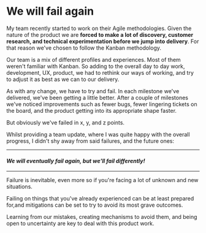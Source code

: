 # We will fail again 

My team recently started to work on their Agile methodologies. Given the nature of the product we are **forced to make a lot of discovery, customer research, and technical experimentation before we jump into delivery**. For that reason we've chosen to follow the Kanban methodology.

Our team is a mix of different profiles and experiences. Most of them weren't familiar with Kanban.
So adding to the overall day to day work, development, UX, product, we had to rethink our ways of working, and try to adjust it as best as we can to our delivery. 

As with any change, we have to try and fail. In each milestone  we've delivered, we've been getting a little better. After a couple of milestones we've noticed improvements such as fewer bugs, fewer lingering tickets on the board, and the product getting into its appropriate shape faster.

But obviously we've failed in x, y, and z points. 

Whilst providing a team update, where I was quite happy with the overall progress, I didn't shy away from said failures, and the future ones: 

___

#### *We will eventually fail again, but we'll fail differently!*
___

Failure is inevitable, even more so if you're facing a lot of unknown and new situations. 

Failing on things that you've already experienced can be at least prepared for,and mitigations can be set to try to avoid its most grave outcomes. 

Learning from our mistakes, creating mechanisms to avoid them, and being open to uncertainty are key to deal with this product work.





